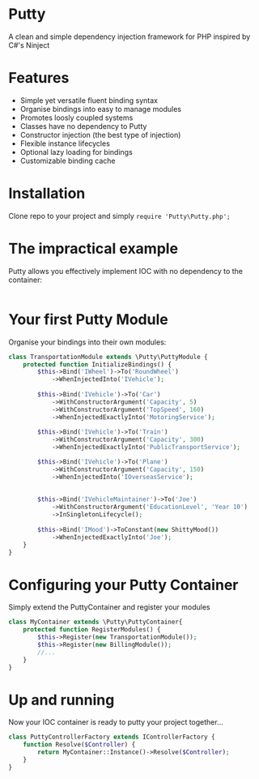 Putty
=====

A clean and simple dependency injection framework for PHP inspired by C#'s Ninject

Features
========
- Simple yet versatile fluent binding syntax
- Organise bindings into easy to manage modules
- Promotes loosly coupled systems
- Classes have no dependency to Putty
- Constructor injection (the best type of injection)
- Flexible instance lifecycles
- Optional lazy loading for bindings
- Customizable binding cache

Installation
============
Clone repo to your project and simply `require 'Putty\Putty.php';`

The impractical example
======================
Putty allows you effectively implement IOC with no dependency to the container:
```php

```

Your first Putty Module
======================
Organise your bindings into their own modules:
```php
class TransportationModule extends \Putty\PuttyModule {
    protected function InitializeBindings() {
        $this->Bind('IWheel')->To('RoundWheel')
            ->WhenInjectedInto('IVehicle');
        
        $this->Bind('IVehicle')->To('Car')
            ->WithConstructorArgument('Capacity', 5)
            ->WithConstructorArgument('TopSpeed', 160)
            ->WhenInjectedExactlyInto('MotoringService');
        
        $this->Bind('IVehicle')->To('Train')
            ->WithConstructorArgument('Capacity', 300)
            ->WhenInjectedExactlyInto('PublicTransportService');

        $this->Bind('IVehicle')->To('Plane')
            ->WithConstructorArgument('Capacity', 150)
            ->WhenInjectedInto('IOverseasService');
          
        
        $this->Bind('IVehicleMaintainer')->To('Joe')
            ->WithConstructorArgument('EducationLevel', 'Year 10')
            ->InSingletonLifecycle();
		
        $this->Bind('IMood')->ToConstant(new ShittyMood())
            ->WhenInjectedExactlyInto('Joe');
    }
}
```

Configuring your Putty Container
===============================
Simply extend the PuttyContainer and register your modules
```php
class MyContainer extends \Putty\PuttyContainer{
    protected function RegisterModules() {
        $this->Register(new TransportationModule());
        $this->Register(new BillingModule());
        //...
    }
}
```

Up and running
==============
Now your IOC container is ready to putty your project together...
```php
class PuttyControllerFactory extends IControllerFactory {
    function Resolve($Controller) {
        return MyContainer::Instance()->Resolve($Controller);
    }
}
```
